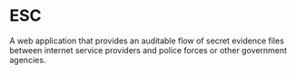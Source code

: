 # ESC
A web application that provides an auditable flow of secret evidence files between internet service providers and police forces or other government agencies.
